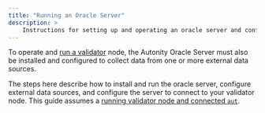 ```yaml
---
title: "Running an Oracle Server"
description: >
    Instructions for setting up and operating an oracle server and configuring to provide data to a validator node.
---
```


To operate and [run a validator](/validators/) node, the Autonity Oracle Server must also be installed and configured to collect data from one or more external data sources.

The steps here describe how to install and run the oracle server, configure external data sources, and configure the server to connect to your validator node. This guide assumes a [running validator node and connected `aut`](/validators/).

